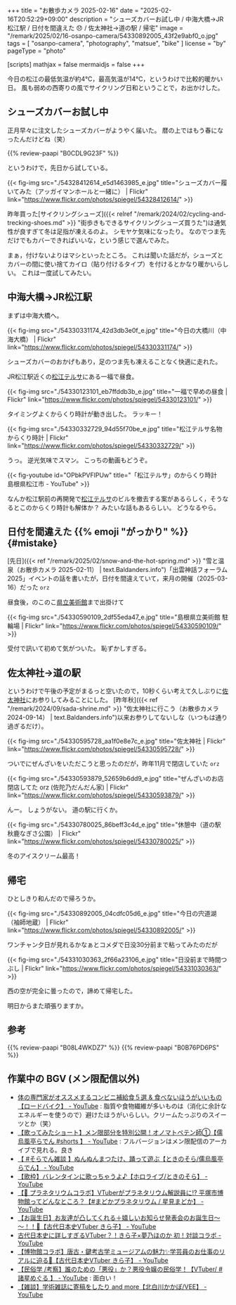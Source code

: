 +++
title = "お散歩カメラ 2025-02-16"
date =  "2025-02-16T20:52:29+09:00"
description = "シューズカバーお試し中 / 中海大橋→JR松江駅 / 日付を間違えた 😞 / 佐太神社→道の駅 / 帰宅"
image = "/remark/2025/02/16-osanpo-camera/54330892005_43f2e9abf0_o.jpg"
tags = [ "osanpo-camera", "photography", "matsue", "bike" ]
license = "by"
pageType = "photo"

[scripts]
  mathjax = false
  mermaidjs = false
+++

今日の松江の最低気温が約4℃，最高気温が14℃，というわけで比較的暖かい日。
風も弱めの西寄りの風でサイクリング日和ということで，お出かけした。

## シューズカバーお試し中

正月早々に注文したシューズカバーがようやく届いた。
暦の上ではもう春になったんだけどね（笑）

{{% review-paapi "B0CDL9G23F" %}} <!-- シマノ SHIMANO シューズカバー  -->

というわけで，先日から試している。

{{< fig-img src="./54328412614_e5d1463985_e.jpg" title="シューズカバー履いてみた（アッガイマンホールと一緒に） | Flickr" link="https://www.flickr.com/photos/spiegel/54328412614/" >}}

昨年買った[サイクリングシューズ]({{< relref "/remark/2024/02/cycling-and-trecking-shoes.md" >}} "街歩きもできるサイクリングシューズ買うた")は通気性が良すぎて冬は足指が凍えるのよ。
シモヤケ気味になったり。
なのでつま先だけでもカバーできればいいな，という感じで選んでみた。

まぁ，付けないよりはマシといったところ。
これは聞いた話だが，シューズとカバーの間に使い捨てカイロ（貼り付けるタイプ）を付けるとかなり暖かいらしい。
これは一度試してみたい。

## 中海大橋→JR松江駅

まずは中海大橋へ。

{{< fig-img src="./54330331174_42d3db3e0f_e.jpg" title="今日の大橋川（中海大橋） | Flickr" link="https://www.flickr.com/photos/spiegel/54330331174/" >}}

シューズカバーのおかげもあり，足のつま先も凍えることなく快適に走れた。

JR松江駅近くの[松江テルサ]にある一福で昼食。

{{< fig-img src="./54330123101_eb7ffddb3b_e.jpg" title="一福で早めの昼食 | Flickr" link="https://www.flickr.com/photos/spiegel/54330123101/" >}}

タイミングよくからくり時計が動き出した。
ラッキー！

{{< fig-img src="./54330332729_94d55f70be_e.jpg" title="松江テルサ名物 からくり時計 | Flickr" link="https://www.flickr.com/photos/spiegel/54330332729/" >}}

うっ。
逆光気味でスマン。
こっちの動画もどうぞ。

{{< fig-youtube id="OPbkPVFlPUw" title="「松江テルサ」のからくり時計　島根県松江市 - YouTube" >}}

なんか松江駅前の再開発で[松江テルサ]のビルを撤去する案があるらしく，そうなるとこのからくり時計も解体か？ みたいな話もあるらしい。
どうなるやら。

## 日付を間違えた {{% emoji "がっかり" %}} {#mistake}

[先日]({{< ref "/remark/2025/02/snow-and-the-hot-spring.md" >}} "雪と温泉（お散歩カメラ 2025-02-11） | text.Baldanders.info")「出雲神話フォーラム2025」イベントの話を書いたが，日付を間違えていて，来月の開催（2025-03-16）だった `orz`

昼食後，のこのこ[県立美術館][島根県立美術館]まで出掛けて

{{< fig-img src="./54330590109_2df55eda47_e.jpg" title="島根県立美術館 駐輪場 | Flickr" link="https://www.flickr.com/photos/spiegel/54330590109/" >}}

受付で訊いて初めて気がついた。
恥ずかしすぎる。

## 佐太神社→道の駅

というわけで午後の予定がまるっと空いたので，10秒くらい考えて久しぶりに[佐太神社]にお参りしてみることにした。
[昨年秋]({{< ref "/remark/2024/09/sada-shrine.md" >}} "佐太神社に行こう（お散歩カメラ 2024-09-14） | text.Baldanders.info")以来お参りしてないしな（いつもは通り過ぎるだけ）。

{{< fig-img src="./54330595728_aa1f0e8e7c_e.jpg" title="佐太神社 | Flickr" link="https://www.flickr.com/photos/spiegel/54330595728/" >}}

ついでにぜんざいをいただこうと思ったのだが，昨年11月で閉店していた `orz`

{{< fig-img src="./54330593879_52659b6dd9_e.jpg" title="ぜんざいのお店 閉店してた orz (佐陀乃だんだん家) | Flickr" link="https://www.flickr.com/photos/spiegel/54330593879/" >}}

んー。
しょうがない。
道の駅に行くか。

{{< fig-img src="./54330780025_86beff3c4d_e.jpg" title="休憩中（道の駅 秋鹿なぎさ公園） | Flickr" link="https://www.flickr.com/photos/spiegel/54330780025/" >}}

冬のアイスクリーム最高！

## 帰宅

ひとしきり和んだので帰ろうか。

{{< fig-img src="./54330892005_04cdfc05d6_e.jpg" title="今日の宍道湖（袖師地蔵） | Flickr" link="https://www.flickr.com/photos/spiegel/54330892005/" >}}

ワンチャン夕日が見れるかなぁとコメダで日没30分前まで粘ってみたのだが

{{< fig-img src="./54331030363_2f66a23106_e.jpg" title="日没前まで時間つぶし | Flickr" link="https://www.flickr.com/photos/spiegel/54331030363/" >}}

西の空が完全に曇ったので，諦めて帰宅した。

明日からまた頑張りますか。

[島根県立美術館]: https://www.shimane-art-museum.jp/ "SHIMANE ART MUSEUM | 島根県立美術館"
[松江テルサ]: https://www.matsue-terrsa.jp/ "松江テルサ"
[佐太神社]: http://www.sadajinjya.jp/ "佐太神社公式ホームページ"
[佐陀乃だんだん家]: https://maps.app.goo.gl/UXBBVFhtemG85XjP8

## 参考

{{% review-paapi "B08L4WKDZ7" %}} <!-- PowerShot ZOOM -->
{{% review-paapi "B0B76PD6PS" %}} <!-- サイクリング・シューズ GIRO Tracker -->

## 作業中の BGV (メン限配信以外)

- [体の専門家がオススメするコンビニ補給食５選 & 食べないほうがいいもの【ロードバイク】 - YouTube](https://www.youtube.com/watch?v=85pJpSD9j2Q) : 脂質や食物繊維が多いものは（消化に余計なエネルギーを使うので）避けたほうがいらしい。クリームたっぷりのスイーツとか（笑）
- [【歌ってみたショート】メン限部分を特別公開！オノマトペテン師①【儒烏風亭らでん #shorts 】 - YouTube](https://www.youtube.com/shorts/OvHgohEYX_c) : フルバージョンはメン限配信のアーカイブで見れる。良き
- [【 #そらでん雑談 】ぬんぬんまつたけ、踊って遊ぶ【ときのそら/儒烏風亭らでん】 - YouTube](https://www.youtube.com/watch?v=hwQYV7mQbwc)
- [【歌枠】バレンタインに歌っちゃうよ♪【ホロライブ/ときのそら】 - YouTube](https://www.youtube.com/watch?v=EeBQlcIBQFw)
- [【🌟 プラネタリウムコラボ】VTuberがプラネタリウム解説員に!? 平塚市博物館ってどんなところ？【#まどかプラネタリウム / 星見まどか】 - YouTube](https://www.youtube.com/watch?v=OgpDn-cV9AU)
- [【お誕生日】お友達が凸してくれる＋嬉しいお知らせ発表会のお誕生日～～！！🍰【古代日本史VTuber きら子】 - YouTube](https://www.youtube.com/watch?v=eS_59tQHTHY)
- [古代日本史に詳しすぎるVTuber？！きら子×夢乃ほのか 初！対談コラボ - YouTube](https://www.youtube.com/watch?v=FyqchrKPtwI)
- [【博物館コラボ】唐古・鍵考古学ミュージアムの魅力✨学芸員のお仕事のリアルに迫る👀【古代日本史VTuber きら子】 - YouTube](https://www.youtube.com/watch?v=r9Wz5MDa644)
- [【民俗学 /考察】誰のための「悪役」か？悪役令嬢の民俗学！【VTuber/ #諸星めぐる 】 - YouTube](https://www.youtube.com/watch?v=A4nZkHk87M8) : 面白い！
- [【雑談】学術雑誌に寄稿をしたり and more【北白川かかぽ/VEE】 - YouTube](https://www.youtube.com/watch?v=B6h8yXDAuk8)
